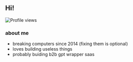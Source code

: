## Hi!
![Profile views](https://counter.kuber.studio/jhaanurag/hacker/count.svg)
### about me  
- breaking computers since 2014 (fixing them is optional)  
- loves building useless things  
- probably buiding b2b gpt wrapper saas

<!--
**jhaanurag/jhaanurag** is a ✨ _special_ ✨ repository because its `README.md` (this file) appears on your GitHub profile.

Here are some ideas to get you started:

- 🔭 I’m currently working on ...
- 🌱 I’m currently learning ...
- 👯 I’m looking to collaborate on ...
- 🤔 I’m looking for help with ...
- 💬 Ask me about ...
- 📫 How to reach me: ...
- 😄 Pronouns: ...
- ⚡ Fun fact: ...
-->
